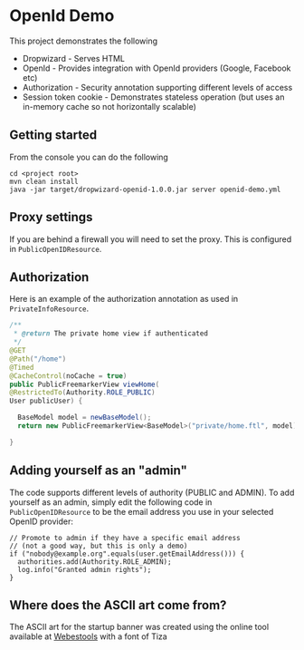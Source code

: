 # OpenId Demo

This project demonstrates the following

* Dropwizard - Serves HTML
* OpenId - Provides integration with OpenId providers (Google, Facebook etc)
* Authorization - Security annotation supporting different levels of access
* Session token cookie - Demonstrates stateless operation
                         (but uses an in-memory cache so not horizontally scalable)

## Getting started

From the console you can do the following
```
cd <project root>
mvn clean install
java -jar target/dropwizard-openid-1.0.0.jar server openid-demo.yml
```

## Proxy settings

If you are behind a firewall you will need to set the proxy. This is configured in ```PublicOpenIDResource```.

## Authorization

Here is an example of the authorization annotation as used in ```PrivateInfoResource```. 

```java
/**
 * @return The private home view if authenticated
 */
@GET
@Path("/home")
@Timed
@CacheControl(noCache = true)
public PublicFreemarkerView viewHome(
@RestrictedTo(Authority.ROLE_PUBLIC)
User publicUser) {

  BaseModel model = newBaseModel();
  return new PublicFreemarkerView<BaseModel>("private/home.ftl", model);

}
```

## Adding yourself as an "admin"

The code supports different levels of authority (PUBLIC and ADMIN). To add yourself as an admin, 
simply edit the following code in `PublicOpenIDResource` to be the email address you use in your 
selected OpenID provider:

    // Promote to admin if they have a specific email address
    // (not a good way, but this is only a demo)
    if ("nobody@example.org".equals(user.getEmailAddress())) {
      authorities.add(Authority.ROLE_ADMIN);
      log.info("Granted admin rights");
    }
        
## Where does the ASCII art come from?

The ASCII art for the startup banner was created using the online tool available at
[Webestools](http://www.webestools.com/ascii-text-generator-ascii-art-code-online-txt2ascii-text2ascii-maker-free-text-to-ascii-converter.html)
with a font of Tiza
